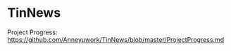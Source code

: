 # TinNews

Project Progress: https://github.com/Anneyuwork/TinNews/blob/master/ProjectProgress.md


